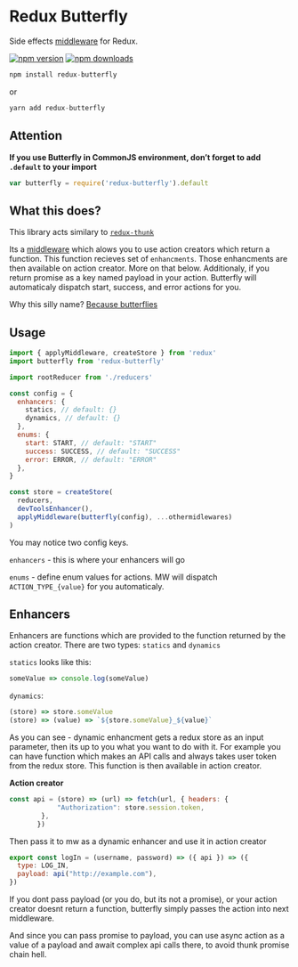 # Redux Butterfly

Side effects [middleware](https://redux.js.org/advanced/middleware) for Redux.

[![npm version](https://img.shields.io/npm/v/redux-butterfly.svg?style=flat-square)](https://www.npmjs.com/package/redux-butterfly)
[![npm downloads](https://img.shields.io/npm/dm/redux-butterfly.svg?style=flat-square)](https://www.npmjs.com/package/redux-butterfly)

```js
npm install redux-butterfly
```

or

```js
yarn add redux-butterfly
```

## Attention

**If you use Butterfly in CommonJS environment, don’t forget to add `.default` to your import**

```js
var butterfly = require('redux-butterfly').default
```

## What this does?

This library acts similary to [`redux-thunk`](https://www.npmjs.com/package/redux-thunk)

Its a [middleware](https://github.com/reactjs/redux/blob/master/docs/advanced/Middleware.md) which alows you to use action creators which return a function. This function recieves set of `enhancments`. Those enhancments are then available on action creator. More on that below. 
Additionaly, if you return promise as a key named payload in your action. Butterfly will automaticaly dispatch start, success, and error actions for you.

Why this silly name? [Because butterflies](https://en.wikipedia.org/wiki/Butterfly_effect)

## Usage

```js
import { applyMiddleware, createStore } from 'redux'
import butterfly from 'redux-butterfly'

import rootReducer from './reducers'

const config = {
  enhancers: {
    statics, // default: {}
    dynamics, // default: {}
  },
  enums: {
    start: START, // default: "START"
    success: SUCCESS, // default: "SUCCESS"
    error: ERROR, // default: "ERROR"
  },
}

const store = createStore(
  reducers,
  devToolsEnhancer(),
  applyMiddleware(butterfly(config), ...othermidlewares)
)
```

You may notice two config keys.

`enhancers` - this is where your enhancers will go

`enums` - define enum values for actions. MW will dispatch `ACTION_TYPE_{value}` for you automaticaly.

## Enhancers

Enhancers are functions which are provided to the function returned by the action creator. There are two types: `statics` and `dynamics`

`statics` looks like this:

```js
someValue => console.log(someValue)
```

`dynamics`:

```js
(store) => store.someValue
(store) => (value) => `${store.someValue}_${value}`
```

As you can see - dynamic enhancment gets a redux store as an input parameter, then its up to you what you want to do with it. For example you can have function which makes an API calls and always takes user token from the redux store. This function is then available in action creator.

**Action creator**

```js
const api = (store) => (url) => fetch(url, { headers: {
            "Authorization": store.session.token,
        },
       })
```
Then pass it to mw as a dynamic enhancer and use it in action creator

```js
export const logIn = (username, password) => ({ api }) => ({
  type: LOG_IN,
  payload: api("http://example.com"),
})
```
If you dont pass payload (or you do, but its not a promise), or your action creator doesnt return a function, butterfly simply passes the action into next middleware.

And since you can pass promise to payload, you can use async action as a value of a payload and await complex api calls there, to avoid thunk promise chain hell.
